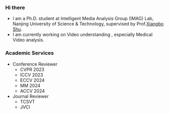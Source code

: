 
### Hi there
-  I am a Ph.D. student at Intelligent Media Analysis Group (IMAG) Lab, Nanjing University of Science & Technology, supervised by Prof.[Xiangbo Shu](https://shuxb104.github.io/).
-  I am currently working on Video understanding , especially Medical Video analysis.
### Academic Services
- Conference Reviewer
  - CVPR 2023
  - ICCV 2023 
  - ECCV 2024 
  - MM   2024 
  - ACCV 2024
- Journal Reviewer
  - TCSVT 
  - JVCI

